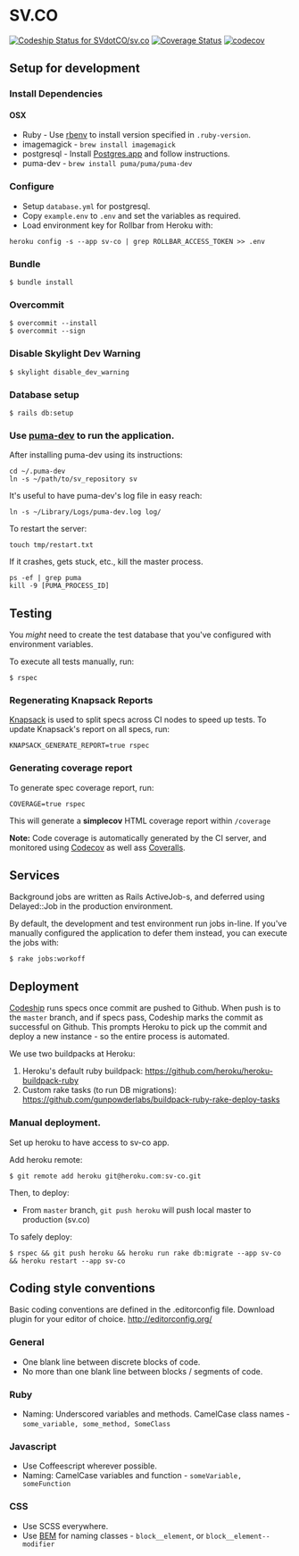 # SV.CO

[ ![Codeship Status for SVdotCO/sv.co](https://codeship.com/projects/badb7400-4c67-0134-4ebf-52026d0c47d6/status?branch=master)](https://codeship.com/projects/170220) [![Coverage Status](https://coveralls.io/repos/github/SVdotCO/sv.co/badge.svg?t=mDmBGC)](https://coveralls.io/github/SVdotCO/sv.co) [![codecov](https://codecov.io/gh/SVdotCO/sv.co/branch/master/graph/badge.svg?token=CfU4IX7vvK)](https://codecov.io/gh/SVdotCO/sv.co)

## Setup for development

### Install Dependencies

#### OSX

  *  Ruby - Use [rbenv](https://github.com/rbenv/rbenv) to install version specified in `.ruby-version`.
  *  imagemagick - `brew install imagemagick`
  *  postgresql - Install [Postgres.app](http://postgresapp.com) and follow instructions.
  *  puma-dev - `brew install puma/puma/puma-dev`

### Configure

  *  Setup `database.yml` for postgresql.
  *  Copy `example.env` to `.env` and set the variables as required.
  *  Load environment key for Rollbar from Heroku with:

    heroku config -s --app sv-co | grep ROLLBAR_ACCESS_TOKEN >> .env

### Bundle

    $ bundle install

### Overcommit

    $ overcommit --install
    $ overcommit --sign

### Disable Skylight Dev Warning

    $ skylight disable_dev_warning

### Database setup

    $ rails db:setup

### Use [puma-dev](https://github.com/puma/puma-dev) to run the application.

After installing puma-dev using its instructions:

    cd ~/.puma-dev
    ln -s ~/path/to/sv_repository sv

It's useful to have puma-dev's log file in easy reach:

    ln -s ~/Library/Logs/puma-dev.log log/

To restart the server:

    touch tmp/restart.txt

If it crashes, gets stuck, etc., kill the master process.

    ps -ef | grep puma
    kill -9 [PUMA_PROCESS_ID]

## Testing

You _might_ need to create the test database that you've configured with environment variables.

To execute all tests manually, run:

    $ rspec

### Regenerating Knapsack Reports

[Knapsack](https://github.com/ArturT/knapsack) is used to split specs across CI nodes to speed up tests. To update Knapsack's report on all specs, run:

    KNAPSACK_GENERATE_REPORT=true rspec

### Generating coverage report

To generate spec coverage report, run:

    COVERAGE=true rspec

This will generate a __simplecov__ HTML coverage report within `/coverage`

__Note:__ Code coverage is automatically generated by the CI server, and monitored using [Codecov](https://codecove.io) as well ass [Coveralls](https://coveralls.io).

## Services

Background jobs are written as Rails ActiveJob-s, and deferred using Delayed::Job in the production environment.

By default, the development and test environment run jobs in-line. If you've manually configured the application to defer them instead, you can execute the jobs with:

    $ rake jobs:workoff

## Deployment

[Codeship](https://codeship.com) runs specs once commit are pushed to Github. When push is to the `master` branch, and if specs pass, Codeship marks the commit as successful on Github. This prompts Heroku to pick up the commit and deploy a new instance - so the entire process is automated.

We use two buildpacks at Heroku:

  1. Heroku's default ruby buildpack: https://github.com/heroku/heroku-buildpack-ruby
  2. Custom rake tasks (to run DB migrations): https://github.com/gunpowderlabs/buildpack-ruby-rake-deploy-tasks

### Manual deployment.

Set up heroku to have access to sv-co app.

Add heroku remote:

    $ git remote add heroku git@heroku.com:sv-co.git

Then, to deploy:

* From `master` branch, `git push heroku` will push local master to production (sv.co)

To safely deploy:

    $ rspec && git push heroku && heroku run rake db:migrate --app sv-co && heroku restart --app sv-co

## Coding style conventions

Basic coding conventions are defined in the .editorconfig file. Download plugin for your editor of choice. http://editorconfig.org/

### General

* One blank line between discrete blocks of code.
* No more than one blank line between blocks / segments of code.

### Ruby

* Naming: Underscored variables and methods. CamelCase class names - `some_variable, some_method, SomeClass`

### Javascript

* Use Coffeescript wherever possible.
* Naming: CamelCase variables and function - `someVariable, someFunction`

### CSS

* Use SCSS everywhere.
* Use [BEM](http://getbem.com) for naming classes - `block__element`, or `block__element--modifier`
